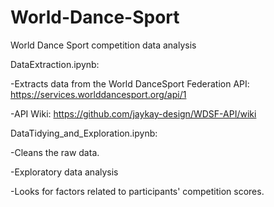 # World-Dance-Sport
World Dance Sport competition data analysis



DataExtraction.ipynb:

-Extracts data from the World DanceSport Federation API: https://services.worlddancesport.org/api/1

-API Wiki: https://github.com/jaykay-design/WDSF-API/wiki



DataTidying_and_Exploration.ipynb:

-Cleans the raw data.

-Exploratory data analysis

-Looks for factors related to participants' competition scores. 
